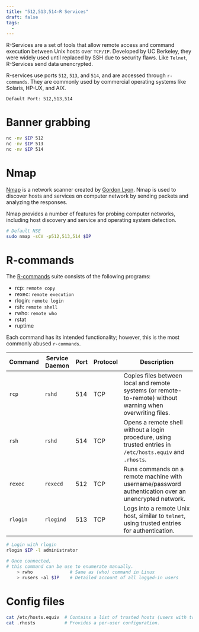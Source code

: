 ```yaml
---
title: "512,513,514-R Services"
draft: false
tags:
  - 
---
```

R-Services are a set of tools that allow remote access and command execution between Unix hosts over `TCP/IP`. Developed by UC Berkeley, they were widely used until replaced by SSH due to security flaws. Like `Telnet`, R-Services send data unencrypted.

R-services use ports `512`, `513`, and `514`, and are accessed through `r-commands`. They are commonly used by commercial operating systems like Solaris, HP-UX, and AIX.

`Default Port: 512,513,514`

# Banner grabbing
```bash
nc -nv $IP 512
nc -nv $IP 513
nc -nv $IP 514
```

# Nmap
[Nmap](https://nmap.org/) is a network scanner created by [Gordon Lyon](https://en.wikipedia.org/wiki/Gordon_Lyon). Nmap is used to discover hosts and services on computer network by sending packets and analyzing the responses.

Nmap provides a number of features for probing computer networks, including host discovery and service and operating system detection.

```bash
# Default NSE
sudo nmap -sCV -p512,513,514 $IP
```

# R-commands
The [R-commands](https://en.wikipedia.org/wiki/Berkeley_r-commands) suite consists of the following programs:

- rcp: `remote copy`
- rexec: `remote execution`
- rlogin: `remote login`
- rsh: `remote shell`
- rwho: `remote who`
- rstat
- ruptime

Each command has its intended functionality; however, this is the most commonly abused `r-commands`.

| Command  | Service Daemon | Port | Protocol | Description                                                                                                 |
| -------- | -------------- | ---- | -------- | ----------------------------------------------------------------------------------------------------------- |
| `rcp`    | `rshd`         | 514  | TCP      | Copies files between local and remote systems (or remote-to-remote) without warning when overwriting files. |
| `rsh`    | `rshd`         | 514  | TCP      | Opens a remote shell without a login procedure, using trusted entries in `/etc/hosts.equiv` and `.rhosts`.  |
| `rexec`  | `rexecd`       | 512  | TCP      | Runs commands on a remote machine with username/password authentication over an unencrypted network.        |
| `rlogin` | `rlogind`      | 513  | TCP      | Logs into a remote Unix host, similar to `telnet`, using trusted entries for authentication.                |

```bash
# Login with rlogin
rlogin $IP -l administrator

# Once connected, 
# this command can be use to enumerate manually.
	> rwho				# Same as (who) command in Linux
	> rusers -al $IP 	# Detailed account of all logged-in users
```

# Config files
```bash
cat /etc/hosts.equiv  # Contains a list of trusted hosts (users with trusted hosts access the system, no authentication needed.)
cat .rhosts           # Provides a per-user configuration.
```